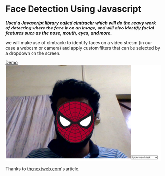# Face Detection Using Javascript

***Used a Javascript library called [clmtrackr](https://github.com/auduno/clmtrackr) which will do the heavy work of detecting where the face is on an image, and will also identify facial features such as the nose, mouth, eyes, and more.***

we will make use of clmtrackr to identify faces on a video stream (in our case a webcam or camera) and apply custom filters that can be selected by a dropdown on the screen.

[Demo](https://codepen.io/vimaltiwari2612/pen/pogQeOJ)
![](https://github.com/vimaltiwari2612/Face-Detection-Using-Javascript/blob/master/1.png)

Thanks to [thenextweb.com](https://thenextweb.com/syndication/2020/07/17/how-to-use-javascript-to-detect-faces-and-apply-filters/)'s article.
